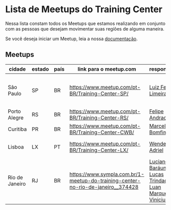 # Lista de Meetups do Training Center

Nessa lista constam todos os Meetups que estamos realizando em conjunto com as pessoas que desejam movimentar suas regiões de alguma maneira.

Se você deseja iniciar um Meetup, leia a nossa [documentação](README.md#como-posso-iniciar-um-meetup).

## Meetups

| cidade | estado | país | link para o meetup.com | responsável | coordenação |
|---|---|---|---|---|---|
| São Paulo | SP  | BR | https://www.meetup.com/pt-BR/Training-Center-SP/  | [Luiz Felipe Limeira](https://twitter.com/lflimeira02 ) | [Juliana Araujo](https://www.linkedin.com/in/juliana-araujo-21383578/), [Kirmayr Tomaz](https://twitter.com/kirmayrtomaz), [Lucas J S](https://twitter.com/lucas_dejsilva) |
| Porto Alegre | RS | BR | https://www.meetup.com/pt-BR/Training-Center-RS/ | [Felipe Andrade](https://twitter.com/felipeSGAndrade) | [Aline Bastos](https://twitter.com/AlineBastos), [Adeonir Kohl](https://twitter.com/adeonir) |
| Curitiba | PR | BR | https://www.meetup.com/pt-BR/Training-Center-CWB/ | [Marcela Bomfim](https://twitter.com/cecelabomfim) | [Mariana Brito](https://twitter.com/briitomari) |
| Lisboa | LX | PT | https://www.meetup.com/pt-BR/Training-Center-LX/ | [Wendell Adriel](https://wendelladriel.com) | [Caio Alcântara](https://github.com/clucasalcantara), [Mate Paiva](http://matepaiva.github.io/)
| Rio de Janeiro | RJ | BR | https://www.sympla.com.br/1-meetup-do-training-center-no-rio-de-janeiro__374428 | [Luciano Baráuna](https://twitter.com/lucianobarauna), [Lucas Trindade](https://twitter.com/lucasktrindade), [Luan Marques](https://github.com/lu4nation), [Vinicius Reis](http://twitter.com/luizvinicius73) | TODOS